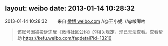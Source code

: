 layout: weibo
date: 2013-01-14 10:28:32
---
<meta name="referrer" content="no-referrer" />

2013-01-14 10:28:32  &nbsp;&nbsp;&nbsp;&nbsp;&nbsp;&nbsp; 来自 <a href="http://weibo.com/" rel="nofollow">微博 weibo.com</a>
//@王小妮: //@啵唧咕
>  该账号因被投诉违反《微博社区公约》的相关规定，现已无法查看。查看帮助 https://kefu.weibo.com/faqdetail?id=13216
